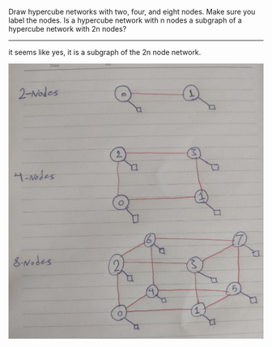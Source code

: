 Draw hypercube networks with two, four, and eight nodes. Make sure
you label the nodes. Is a hypercube network with n nodes a subgraph of a
hypercube network with 2n nodes?

---

it seems like yes, it is a subgraph of the 2n node network.

![q 2.1](https://github.com/mohamadbastin/parallel-programming-quinn-solutions/blob/master/chapter%202/2.1/q.2.1.jpg)